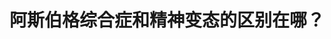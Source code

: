 ---
title: 阿斯伯格综合症和精神变态的区别在哪？
tags: [介绍, 孤独症, ASD]
color: warning
description: 敲黑板：一定记住共情分两种，不可混为一谈。
external_url: http://mp.weixin.qq.com/s?__biz=MzIyMzgyMjY5NQ==&amp;mid=2247484068&amp;idx=1&amp;sn=037fe212659fcd486276fde42335191f&amp;chksm=e81914acdf6e9dba34f1cf7805be8eb0cae1b10171347cb9aa2da93682985dbfcd5748f6b339&amp;scene=27#wechat_redirect
---